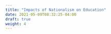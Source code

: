 ```yaml
---
title: "Impacts of Nationalism on Education"
date: 2021-05-09T08:32:25-04:00
draft: true
weight: 4
---
```

